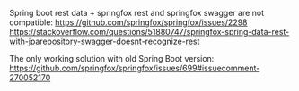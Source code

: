 Spring boot rest data + springfox rest and springfox swagger are not compatible:
https://github.com/springfox/springfox/issues/2298
https://stackoverflow.com/questions/51880747/springfox-spring-data-rest-with-jparepository-swagger-doesnt-recognize-rest

The only working solution with old Spring Boot version:
https://github.com/springfox/springfox/issues/699#issuecomment-270052170
